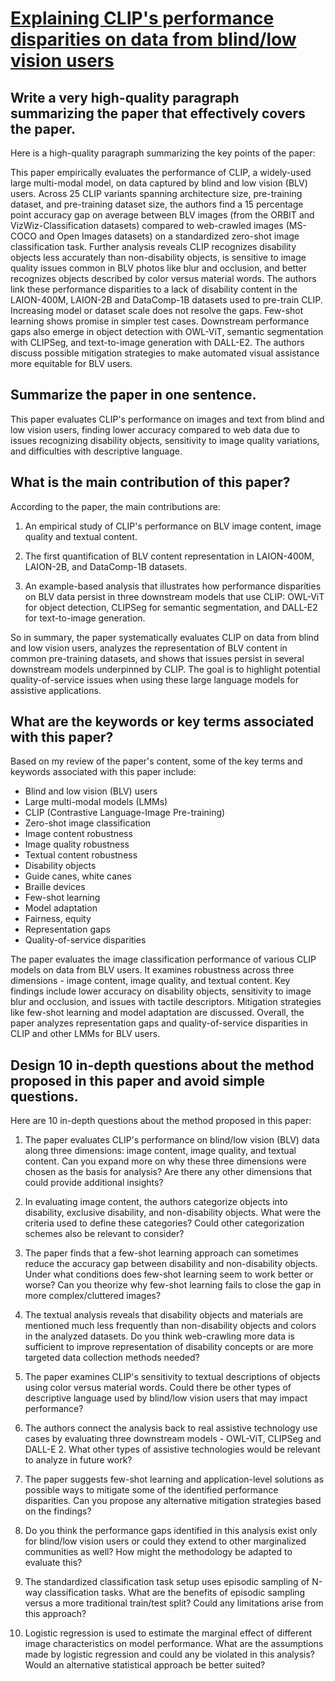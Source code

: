 # [Explaining CLIP's performance disparities on data from blind/low vision   users](https://arxiv.org/abs/2311.17315)

## Write a very high-quality paragraph summarizing the paper that effectively covers the paper.

 Here is a high-quality paragraph summarizing the key points of the paper:

This paper empirically evaluates the performance of CLIP, a widely-used large multi-modal model, on data captured by blind and low vision (BLV) users. Across 25 CLIP variants spanning architecture size, pre-training dataset, and pre-training dataset size, the authors find a 15 percentage point accuracy gap on average between BLV images (from the ORBIT and VizWiz-Classification datasets) compared to web-crawled images (MS-COCO and Open Images datasets) on a standardized zero-shot image classification task. Further analysis reveals CLIP recognizes disability objects less accurately than non-disability objects, is sensitive to image quality issues common in BLV photos like blur and occlusion, and better recognizes objects described by color versus material words. The authors link these performance disparities to a lack of disability content in the LAION-400M, LAION-2B and DataComp-1B datasets used to pre-train CLIP. Increasing model or dataset scale does not resolve the gaps. Few-shot learning shows promise in simpler test cases. Downstream performance gaps also emerge in object detection with OWL-ViT, semantic segmentation with CLIPSeg, and text-to-image generation with DALL-E2. The authors discuss possible mitigation strategies to make automated visual assistance more equitable for BLV users.


## Summarize the paper in one sentence.

 This paper evaluates CLIP's performance on images and text from blind and low vision users, finding lower accuracy compared to web data due to issues recognizing disability objects, sensitivity to image quality variations, and difficulties with descriptive language.


## What is the main contribution of this paper?

 According to the paper, the main contributions are:

1. An empirical study of CLIP's performance on BLV image content, image quality and textual content.

2. The first quantification of BLV content representation in LAION-400M, LAION-2B, and DataComp-1B datasets.

3. An example-based analysis that illustrates how performance disparities on BLV data persist in three downstream models that use CLIP: OWL-ViT for object detection, CLIPSeg for semantic segmentation, and DALL-E2 for text-to-image generation.

So in summary, the paper systematically evaluates CLIP on data from blind and low vision users, analyzes the representation of BLV content in common pre-training datasets, and shows that issues persist in several downstream models underpinned by CLIP. The goal is to highlight potential quality-of-service issues when using these large language models for assistive applications.


## What are the keywords or key terms associated with this paper?

 Based on my review of the paper's content, some of the key terms and keywords associated with this paper include:

- Blind and low vision (BLV) users
- Large multi-modal models (LMMs) 
- CLIP (Contrastive Language-Image Pre-training)
- Zero-shot image classification
- Image content robustness 
- Image quality robustness
- Textual content robustness
- Disability objects
- Guide canes, white canes
- Braille devices
- Few-shot learning
- Model adaptation
- Fairness, equity
- Representation gaps
- Quality-of-service disparities

The paper evaluates the image classification performance of various CLIP models on data from BLV users. It examines robustness across three dimensions - image content, image quality, and textual content. Key findings include lower accuracy on disability objects, sensitivity to image blur and occlusion, and issues with tactile descriptors. Mitigation strategies like few-shot learning and model adaptation are discussed. Overall, the paper analyzes representation gaps and quality-of-service disparities in CLIP and other LMMs for BLV users.


## Design 10 in-depth questions about the method proposed in this paper and avoid simple questions.

 Here are 10 in-depth questions about the method proposed in this paper:

1. The paper evaluates CLIP's performance on blind/low vision (BLV) data along three dimensions: image content, image quality, and textual content. Can you expand more on why these three dimensions were chosen as the basis for analysis? Are there any other dimensions that could provide additional insights?

2. In evaluating image content, the authors categorize objects into disability, exclusive disability, and non-disability objects. What were the criteria used to define these categories? Could other categorization schemes also be relevant to consider? 

3. The paper finds that a few-shot learning approach can sometimes reduce the accuracy gap between disability and non-disability objects. Under what conditions does few-shot learning seem to work better or worse? Can you theorize why few-shot learning fails to close the gap in more complex/cluttered images?

4. The textual analysis reveals that disability objects and materials are mentioned much less frequently than non-disability objects and colors in the analyzed datasets. Do you think web-crawling more data is sufficient to improve representation of disability concepts or are more targeted data collection methods needed?

5. The paper examines CLIP's sensitivity to textual descriptions of objects using color versus material words. Could there be other types of descriptive language used by blind/low vision users that may impact performance? 

6. The authors connect the analysis back to real assistive technology use cases by evaluating three downstream models - OWL-ViT, CLIPSeg and DALL-E 2. What other types of assistive technologies would be relevant to analyze in future work?

7. The paper suggests few-shot learning and application-level solutions as possible ways to mitigate some of the identified performance disparities. Can you propose any alternative mitigation strategies based on the findings?

8. Do you think the performance gaps identified in this analysis exist only for blind/low vision users or could they extend to other marginalized communities as well? How might the methodology be adapted to evaluate this?

9. The standardized classification task setup uses episodic sampling of N-way classification tasks. What are the benefits of episodic sampling versus a more traditional train/test split? Could any limitations arise from this approach?

10. Logistic regression is used to estimate the marginal effect of different image characteristics on model performance. What are the assumptions made by logistic regression and could any be violated in this analysis? Would an alternative statistical approach be better suited?

